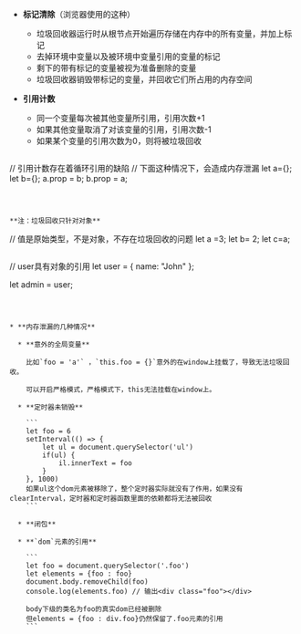 * **标记清除**（浏览器使用的这种）

  * 垃圾回收器运行时从根节点开始遍历存储在内存中的所有变量，并加上标记
  * 去掉环境中变量以及被环境中变量引用的变量的标记
  * 剩下的带有标记的变量被视为准备删除的变量
  * 垃圾回收器销毁带标记的变量，并回收它们所占用的内存空间

* **引用计数**

  * 同一个变量每次被其他变量所引用，引用次数+1
  * 如果其他变量取消了对该变量的引用，引用次数-1
  * 如果某个变量的引用次数为0，则将被垃圾回收

  ```
// 引用计数存在着循环引用的缺陷
  // 下面这种情况下，会造成内存泄漏
  let a={};
  let b={};
  a.prop = b;
  b.prop = a;
  ```



**注：垃圾回收只针对对象**

```
// 值是原始类型，不是对象，不存在垃圾回收的问题
let a =3;
let b= 2;
let c=a;   
```

```
// user具有对象的引用
let user = {
  name: "John"
};

let admin = user;
```



* **内存泄漏的几种情况**

  * **意外的全局变量**

    比如`foo = 'a'` ，`this.foo = {}`意外的在window上挂载了，导致无法垃圾回收。

    可以开启严格模式，严格模式下，this无法挂载在window上。

  * **定时器未销毁**

    ```
    let foo = 6
    setInterval(() => {
    	let ul = document.querySelector('ul')
    	if(ul) {
    		il.innerText = foo
    	}
    }, 1000)
    如果ul这个dom元素被移除了，整个定时器实际就没有了作用，如果没有clearInterval，定时器和定时器函数里面的依赖都将无法被回收
    ```

  * **闭包**

  * **`dom`元素的引用**

    ```
    let foo = document.querySelector('.foo')
    let elements = {foo : foo}
    document.body.removeChild(foo)
    console.log(elements.foo) // 输出<div class="foo"></div>
    
    body下级的类名为foo的真实dom已经被删除
    但elements = {foo : div.foo}仍然保留了.foo元素的引用
    ```

